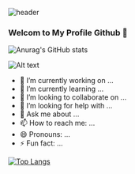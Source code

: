 
![header](https://user-images.githubusercontent.com/73381115/188129270-b95380b4-bed6-421d-8685-e77e856d667a.png)

### Welcom to My Profile Github 👋
![Anurag's GitHub stats](https://github-readme-stats.vercel.app/api?username=koreoxy&show_icons=true&theme=merko)

![Alt text](https://spotify-recently-played-readme.vercel.app/api?user=21qlakidcw5yxyttkgnrgo6fy&unique={true|1|on|yes})




- 🔭 I’m currently working on ...
- 🌱 I’m currently learning ...
- 👯 I’m looking to collaborate on ...
- 🤔 I’m looking for help with ...
- 💬 Ask me about ...
- 📫 How to reach me: ...
- 😄 Pronouns: ...
- ⚡ Fun fact: ...


[![Top Langs](https://github-readme-stats.vercel.app/api/top-langs/?username=koreoxy&layout=compact)](https://github.com/koreoxy/github-readme-stats)

